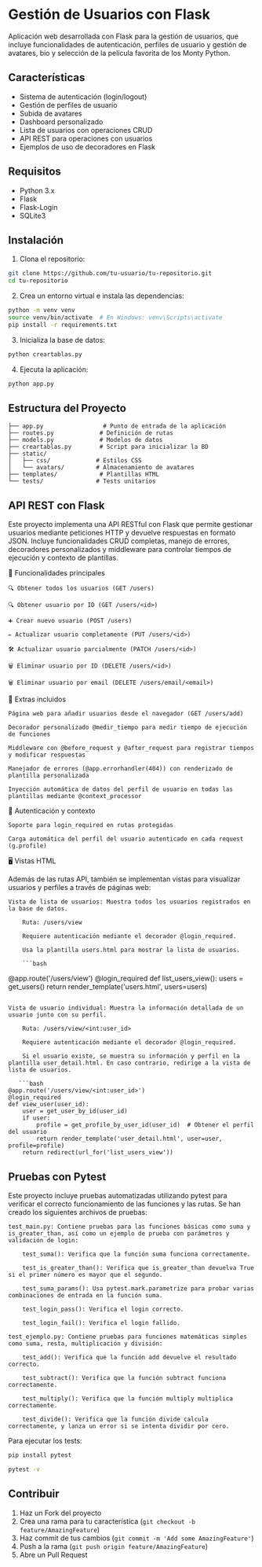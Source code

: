 # Gestión de Usuarios con Flask

Aplicación web desarrollada con Flask para la gestión de usuarios, que incluye funcionalidades de autenticación, perfiles de usuario y gestión de avatares, bio y selección de la película favorita de los Monty Python. 

## Características

- Sistema de autenticación (login/logout)
- Gestión de perfiles de usuario
- Subida de avatares
- Dashboard personalizado
- Lista de usuarios con operaciones CRUD
- API REST para operaciones con usuarios
- Ejemplos de uso de decoradores en Flask

## Requisitos

- Python 3.x
- Flask
- Flask-Login
- SQLite3

## Instalación

1. Clona el repositorio:
```bash
git clone https://github.com/tu-usuario/tu-repositorio.git
cd tu-repositorio
```

2. Crea un entorno virtual e instala las dependencias:
```bash
python -m venv venv
source venv/bin/activate  # En Windows: venv\Scripts\activate
pip install -r requirements.txt
```

3. Inicializa la base de datos:
```bash
python creartablas.py
```

4. Ejecuta la aplicación:
```bash
python app.py
```

## Estructura del Proyecto

```
├── app.py                 # Punto de entrada de la aplicación
├── routes.py             # Definición de rutas
├── models.py             # Modelos de datos
├── creartablas.py        # Script para inicializar la BD
├── static/              
│   ├── css/             # Estilos CSS
│   └── avatars/         # Almacenamiento de avatares
├── templates/            # Plantillas HTML
└── tests/               # Tests unitarios
```
## API REST con Flask
Este proyecto implementa una API RESTful con Flask que permite gestionar usuarios mediante peticiones HTTP y devuelve respuestas en formato JSON. Incluye funcionalidades CRUD completas, manejo de errores, decoradores personalizados y middleware para controlar tiempos de ejecución y contexto de plantillas.

🚀 Funcionalidades principales

    🔍 Obtener todos los usuarios (GET /users)

    🔍 Obtener usuario por ID (GET /users/<id>)

    ➕ Crear nuevo usuario (POST /users)

    ✏️ Actualizar usuario completamente (PUT /users/<id>)

    🛠️ Actualizar usuario parcialmente (PATCH /users/<id>)

    🗑️ Eliminar usuario por ID (DELETE /users/<id>)

    🗑️ Eliminar usuario por email (DELETE /users/email/<email>)

🧰 Extras incluidos

    Página web para añadir usuarios desde el navegador (GET /users/add)

    Decorador personalizado @medir_tiempo para medir tiempo de ejecución de funciones

    Middleware con @before_request y @after_request para registrar tiempos y modificar respuestas

    Manejador de errores (@app.errorhandler(404)) con renderizado de plantilla personalizada

    Inyección automática de datos del perfil de usuario en todas las plantillas mediante @context_processor

🔐 Autenticación y contexto

    Soporte para login_required en rutas protegidas

    Carga automática del perfil del usuario autenticado en cada request (g.profile)
    
🖥️ Vistas HTML

Además de las rutas API, también se implementan vistas para visualizar usuarios y perfiles a través de páginas web:

    Vista de lista de usuarios: Muestra todos los usuarios registrados en la base de datos.

        Ruta: /users/view

        Requiere autenticación mediante el decorador @login_required.

        Usa la plantilla users.html para mostrar la lista de usuarios.

        ```bash
@app.route('/users/view')
@login_required
def list_users_view():
    users = get_users()
    return render_template('users.html', users=users)

```

Vista de usuario individual: Muestra la información detallada de un usuario junto con su perfil.

    Ruta: /users/view/<int:user_id>

    Requiere autenticación mediante el decorador @login_required.

    Si el usuario existe, se muestra su información y perfil en la plantilla user_detail.html. En caso contrario, redirige a la vista de lista de usuarios.

   ```bash
@app.route('/users/view/<int:user_id>')
@login_required
def view_user(user_id):
    user = get_user_by_id(user_id)
    if user:
        profile = get_profile_by_user_id(user_id)  # Obtener el perfil del usuario
        return render_template('user_detail.html', user=user, profile=profile)
    return redirect(url_for('list_users_view'))

```
    
## Pruebas con Pytest
Este proyecto incluye pruebas automatizadas utilizando pytest para verificar el correcto funcionamiento de las funciones y las rutas. Se han creado los siguientes archivos de pruebas:

    test_main.py: Contiene pruebas para las funciones básicas como suma y is_greater_than, así como un ejemplo de prueba con parámetros y validación de login:

        test_suma(): Verifica que la función suma funciona correctamente.

        test_is_greater_than(): Verifica que is_greater_than devuelva True si el primer número es mayor que el segundo.

        test_suma_params(): Usa pytest.mark.parametrize para probar varias combinaciones de entrada en la función suma.

        test_login_pass(): Verifica el login correcto.

        test_login_fail(): Verifica el login fallido.

    test_ejemplo.py: Contiene pruebas para funciones matemáticas simples como suma, resta, multiplicación y división:

        test_add(): Verifica que la función add devuelve el resultado correcto.

        test_subtract(): Verifica que la función subtract funciona correctamente.

        test_multiply(): Verifica que la función multiply multiplica correctamente.

        test_divide(): Verifica que la función divide calcula correctamente, y lanza un error si se intenta dividir por cero.

Para ejecutar los tests:

```bash
pip install pytest
```

```bash
pytest -v
```

## Contribuir

1. Haz un Fork del proyecto
2. Crea una rama para tu característica (`git checkout -b feature/AmazingFeature`)
3. Haz commit de tus cambios (`git commit -m 'Add some AmazingFeature'`)
4. Push a la rama (`git push origin feature/AmazingFeature`)
5. Abre un Pull Request
